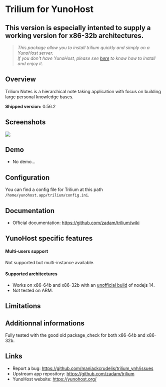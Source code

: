 # Trilium for YunoHost

## **This version is especially intented to supply a working version for x86-32b architectures.**

> *This package allow you to install trilium quickly and simply on a YunoHost server.  
If you don't have YunoHost, please see [here](https://yunohost.org/#/install) to know how to install and enjoy it.*

## Overview
Trilium Notes is a hierarchical note taking application with focus on building large personal knowledge bases.

**Shipped version:** 0.56.2


## Screenshots

![](https://raw.githubusercontent.com/wiki/zadam/trilium/images/screenshot.png)

## Demo

* No demo...

## Configuration

You can find a config file for Trilium at this path `/home/yunohost.app/trilium/config.ini`.

## Documentation

 * Official documentation: https://github.com/zadam/trilium/wiki

## YunoHost specific features

#### Multi-users support

Not supported but multi-instance available.

#### Supported architectures

* Works on x86-64b and x86-32b with an [unofficial build](https://unofficial-builds.nodejs.org/) of nodejs 14.
* Not tested on ARM. 

## Limitations

## Additionnal informations

Fully tested with the good old package_check for both x86-64b and x86-32b.

## Links

 * Report a bug: https://github.com/maniackcrudelis/trilium_ynh/issues
 * Upstream app repository: https://github.com/zadam/trilium
 * YunoHost website: https://yunohost.org/
